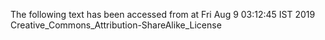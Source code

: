 The following text has been accessed from at Fri Aug 9 03:12:45 IST 2019
Creative_Commons_Attribution-ShareAlike_License
